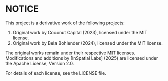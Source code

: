 # NOTICE

This project is a derivative work of the following projects:

1. Original work by Coconut Capital (2023), licensed under the MIT license.
2. Original work by Bela Bohlender (2024), licensed under the MIT license.

The original works remain under their respective MIT licenses. Modifications and additions by [InSpatial Labs] (2025) are licensed under the Apache License, Version 2.0.

For details of each license, see the LICENSE file.
